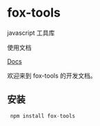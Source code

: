 # fox-tools
javascript 工具库

使用文档

[Docs](https://luohc92.github.io/fox-tools/)

欢迎来到 fox-tools 的开发文档。

## 安装

```ts
 npm install fox-tools
```
